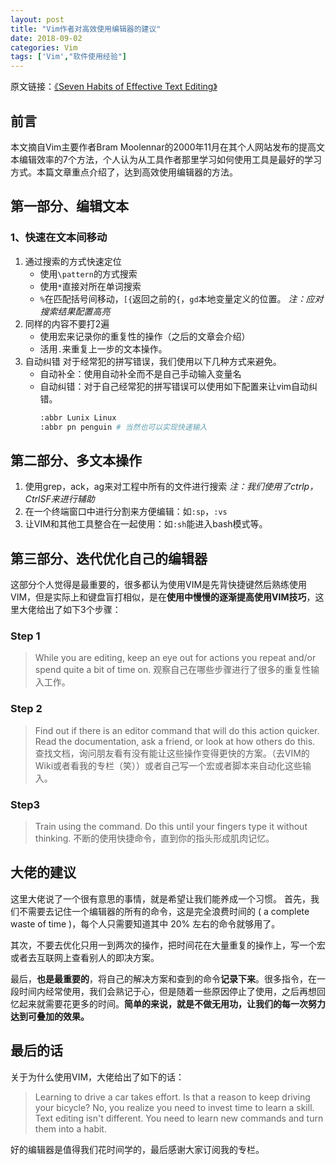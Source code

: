 ```yaml
---
layout: post
title: "Vim作者对高效使用编辑器的建议"
date: 2018-09-02
categories: Vim
tags: ['Vim',"软件使用经验"]
---
```

原文链接：[《Seven Habits of Effective Text Editing》](https://www.moolenaar.net/habits.html)

## 前言
本文摘自Vim主要作者Bram Moolennar的2000年11月在其个人网站发布的提高文本编辑效率的7个方法，个人认为从工具作者那里学习如何使用工具是最好的学习方式。本篇文章重点介绍了，达到高效使用编辑器的方法。

<!--more-->

## 第一部分、编辑文本
### 1、快速在文本间移动
1. 通过搜索的方式快速定位
	- 使用`\pattern`的方式搜索
	- 使用`*`直接对所在单词搜索
	- `%`在匹配括号间移动，`[{`返回之前的`{`，`gd`本地变量定义的位置。
	*注：应对搜索结果配置高亮*
2. 同样的内容不要打2遍
	- 使用宏来记录你的重复性的操作（之后的文章会介绍）
	- 活用`.`来重复上一步的文本操作。
3. 自动纠错
	对于经常犯的拼写错误，我们使用以下几种方式来避免。
	- 自动补全：使用自动补全而不是自己手动输入变量名
	- 自动纠错：对于自己经常犯的拼写错误可以使用如下配置来让vim自动纠错。
		```bash
		:abbr Lunix Linux
		:abbr pn penguin # 当然也可以实现快速输入
		```

## 第二部分、多文本操作
1. 使用grep，ack，ag来对工程中所有的文件进行搜索
	*注：我们使用了ctrlp，CtrlSF来进行辅助*
2. 在一个终端窗口中进行分割来方便编辑：如`:sp`，`:vs`
3. 让VIM和其他工具整合在一起使用：如`:sh`能进入bash模式等。

## 第三部分、迭代优化自己的编辑器
这部分个人觉得是最重要的，很多都认为使用VIM是先背快捷键然后熟练使用VIM，但是实际上和键盘盲打相似，是在**使用中慢慢的逐渐提高使用VIM技巧**，这里大佬给出了如下3个步骤：

### Step 1
> While you are editing, keep an eye out for actions you repeat and/or spend quite a bit of time on.
观察自己在哪些步骤进行了很多的重复性输入工作。

### Step 2
> Find out if there is an editor command that will do this action quicker. Read the documentation, ask a friend, or look at how others do this.
查找文档，询问朋友看有没有能让这些操作变得更快的方案。（去VIM的Wiki或者看我的专栏（笑））或者自己写一个宏或者脚本来自动化这些输入。

### Step3
> Train using the command. Do this until your fingers type it without thinking.
不断的使用快捷命令，直到你的指头形成肌肉记忆。

## 大佬的建议
这里大佬说了一个很有意思的事情，就是希望让我们能养成一个习惯。
首先，我们不需要去记住一个编辑器的所有的命令，这是完全浪费时间的 ( a complete waste of time )，每个人只需要知道其中 20% 左右的命令就够用了。

其次，不要去优化只用一到两次的操作，把时间花在大量重复的操作上，写一个宏或者去互联网上查看别人的即决方案。

最后，**也是最重要的**，将自己的解决方案和查到的命令**记录下来**。很多指令，在一段时间内经常使用，我们会熟记于心，但是随着一些原因停止了使用，之后再想回忆起来就需要花更多的时间。**简单的来说，就是不做无用功，让我们的每一次努力达到可叠加的效果。**

## 最后的话
关于为什么使用VIM，大佬给出了如下的话：

> Learning to drive a car takes effort. Is that a reason to keep driving your bicycle? No, you realize you need to invest time to learn a skill. Text editing isn't different. You need to learn new commands and turn them into a habit.

好的编辑器是值得我们花时间学的，最后感谢大家订阅我的专栏。
